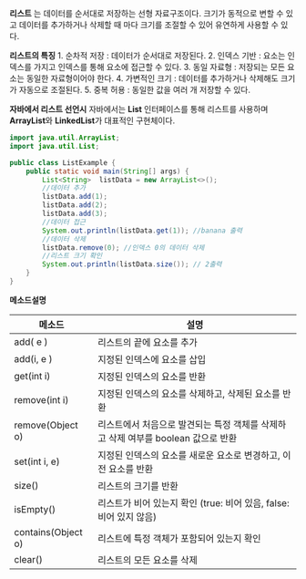 **리스트** 는 데이터를 순서대로 저장하는 선형 자료구조이다. 크기가 동적으로 변할 수 있고 데이터를 추가하거나 삭제할 때 마다 크기를 조절할 수 있어 유연하게 사용할 수 있다.

**리스트의 특징** 
	1. 순차적 저장 : 데이터가 순서대로 저장된다. 
	2. 인덱스 기반 : 요소는 인덱스를 가지고 인덱스를 통해 요소에 접근할 수 있다.
	3. 동일 자료형 : 저장되는 모든 요소는 동일한 자료형이어야 한다.
	4. 가변적인 크기 : 데이터를 추가하거나 삭제해도 크기가 자동으로 조절된다.
	5. 중복 허용 : 동일한 값을 여러 개 저장할 수 있다. 

**자바에서 리스트 선언시**
자바에서는 **List** 인터페이스를 통해 리스트를 사용하며 **ArrayList**와 **LinkedList**가 대표적인 구현체이다.

``` java
import java.util.ArrayList;
import java.util.List;

public class ListExample {
    public static void main(String[] args) {
        List<String>  listData = new ArrayList<>();
        //데이터 추가
        listData.add(1);
        listData.add(2);
        listData.add(3);
        //데이터 접근
        System.out.println(listData.get(1)); //banana 출력
        //데이터 삭제
        listData.remove(0); //인덱스 0의 데이터 삭제
        //리스트 크기 확인
        System.out.println(listData.size()); // 2출력
    }
}
```

**메소드설명**

| 메소드                | 설명                                                |
| ------------------ | ------------------------------------------------- |
| add( e )           | 리스트의 끝에 요소를 추가                                    |
| add(i, e )         | 지정된 인덱스에 요소를 삽입                                   |
| get(int i)         | 지정된 인덱스의 요소를 반환                                   |
| remove(int i)      | 지정된 인덱스의 요소를 삭제하고, 삭제된 요소를 반환                     |
| remove(Object o)   | 리스트에서 처음으로 발견되는 특정 객체를 삭제하고 삭제 여부를 boolean 값으로 반환 |
| set(int i, e)      | 지정된 인덱스의 요소를 새로운 요소로 변경하고, 이전 요소를 반환              |
| size()             | 리스트의 크기를 반환                                       |
| isEmpty()          | 리스트가 비어 있는지 확인 (true: 비어 있음, false: 비어 있지 않음)     |
| contains(Object o) | 리스트에 특정 객체가 포함되어 있는지 확인                           |
| clear()            | 리스트의 모든 요소를 삭제                                    |
